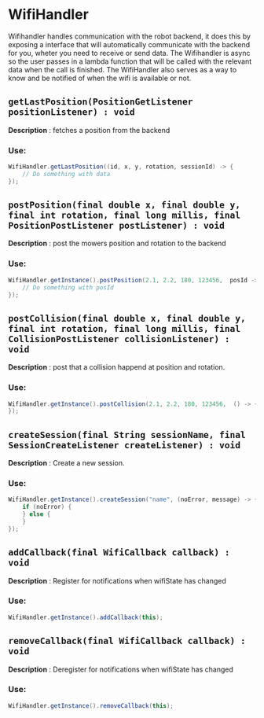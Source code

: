 # WifiHandler

Wifihandler handles communication with the robot backend, it does this
by exposing a interface that will automatically communicate with the
backend for you, wheter you need to receive or send data. The
Wifihandler is async so the user passes in a lambda function that will
be called with the relevant data when the call is finished. The
WifiHandler also serves as a way to know and be notified of when the
wifi is available or not.

## `getLastPosition(PositionGetListener positionListener) : void`

**Description** : fetches a position from the backend

### Use:

```java
WifiHandler.getLastPosition((id, x, y, rotation, sessionId) -> {
    // Do something with data
});
```

## `postPosition(final double x, final double y, final int rotation, final long millis, final PositionPostListener postListener) : void`

**Description** : post the mowers position and rotation to the backend

### Use:

```java
WifiHandler.getInstance().postPosition(2.1, 2.2, 180, 123456,  posId -> {
    // Do something with posId
});
```

## `postCollision(final double x, final double y, final int rotation, final long millis, final CollisionPostListener collisionListener) : void`

**Description** : post that a collision happend at position and
rotation.

### Use:

```java
WifiHandler.getInstance().postCollision(2.1, 2.2, 180, 123456,  () -> {
});
```

## `createSession(final String sessionName, final SessionCreateListener createListener) : void`

**Description** : Create a new session.
### Use:

```java
WifiHandler.getInstance().createSession("name", (noError, message) -> {
    if (noError) {
    } else {
    }
});
```
## `addCallback(final WifiCallback callback) : void`

**Description** : Register for notifications when wifiState has changed
### Use:

```java
WifiHandler.getInstance().addCallback(this);
```

## `removeCallback(final WifiCallback callback) : void`

**Description** : Deregister for notifications when wifiState has
changed
### Use:

```java
WifiHandler.getInstance().removeCallback(this);
```

